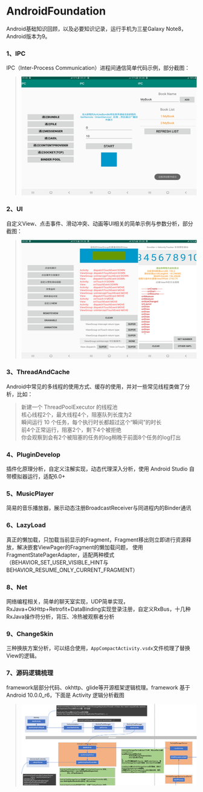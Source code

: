 # AndroidFoundation
Android基础知识回顾，以及必要知识记录，运行手机为三星Galaxy Note8，Android版本为9。
### 1、IPC
IPC（Inter-Process Communication）进程间通信简单代码示例，部分截图：
> <img src="/0-Picture/IPC.jpg" alt="部分截图" width="500" height="313" align="center" />

### 2、UI
自定义View、点击事件、滑动冲突、动画等UI相关的简单示例与参数分析，部分截图：
> <img src="/0-Picture/UI.jpg" alt="部分截图" width="500" height="313" align="center" />

### 3、ThreadAndCache
Android中常见的多线程的使用方式、缓存的使用，并对一些常见线程类做了分析，比如：
> 新建一个 ThreadPoolExecutor 的线程池\
> 核心线程2个，最大线程4个，阻塞队列长度为2\
> 瞬间运行 10 个任务，每个执行时长都超过这个“瞬间”的时长\
> 前4个正常运行，阻塞2个，剩下4个被拒绝\
> 你会观察到会有2个被阻塞的任务的log稍晚于前面8个任务的log打出

### 4、PluginDevelop
插件化原理分析，自定义注解实现，动态代理深入分析，使用 Android Studio 自带模拟器运行，适配6.0+

### 5、MusicPlayer
简易的音乐播放器，展示动态注册BroadcastReceiver与同进程内的Binder通讯

### 6、LazyLoad
真正的懒加载，只加载当前显示的Fragment，Fragment移出则立即进行资源释放，解决嵌套ViewPager的Fragment的懒加载问题，
使用FragmentStatePagerAdapter，适配两种模式（BEHAVIOR_SET_USER_VISIBLE_HINT与BEHAVIOR_RESUME_ONLY_CURRENT_FRAGMENT）

### 8、Net
网络编程相关，简单的聊天室实现，UDP简单实现，RxJava+OkHttp+Retrofit+DataBinding实现登录注册，自定义RxBus，十几种RxJava操作符分析，背压、冷热被观察者分析

### 9、ChangeSkin
三种换肤方案分析，可以结合使用，`AppCompactActivity.vsdx`文件梳理了替换View的逻辑。

### 7、源码逻辑梳理
framework层部分代码、okhttp、glide等开源框架逻辑梳理。framework 基于Android 10.0.0_r6，下面是 Activity 逻辑分析截图
> ![UI](/0-Picture/Activity.png "Activity逻辑梳理截图")
